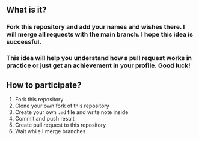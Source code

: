 ## What is it?
### Fork this repository and add your names and wishes there. I will merge all requests with the main branch. I hope this idea is successful.
### This idea will help you understand how a pull request works in practice or just get an achievement in your profile. Good luck!
## How to participate?
1) Fork this repository
2) Clone your own fork of this repository
3) Create your own `.md` file and write note inside
4) Commit and push result
5) Create pull request to this repository
6) Wait while I merge branches

